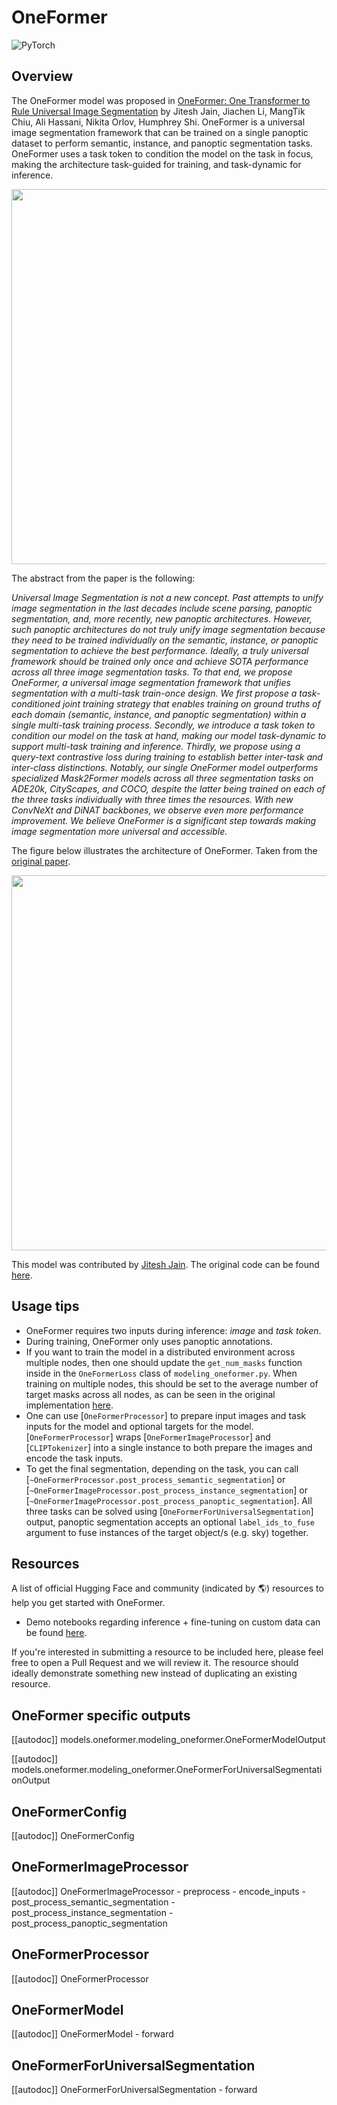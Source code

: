 <!--Copyright 2022 The HuggingFace Team. All rights reserved.

Licensed under the Apache License, Version 2.0 (the "License"); you may not use this file except in compliance with
the License. You may obtain a copy of the License at

http://www.apache.org/licenses/LICENSE-2.0

Unless required by applicable law or agreed to in writing, software distributed under the License is distributed on
an "AS IS" BASIS, WITHOUT WARRANTIES OR CONDITIONS OF ANY KIND, either express or implied. See the License for the
specific language governing permissions and limitations under the License.

⚠️ Note that this file is in Markdown but contain specific syntax for our doc-builder (similar to MDX) that may not be
rendered properly in your Markdown viewer.

-->

# OneFormer

<img alt="PyTorch" src="https://img.shields.io/badge/PyTorch-DE3412?style=flat&logo=pytorch&logoColor=white">

## Overview

The OneFormer model was proposed in [OneFormer: One Transformer to Rule Universal Image Segmentation](https://arxiv.org/abs/2211.06220) by Jitesh Jain, Jiachen Li, MangTik Chiu, Ali Hassani, Nikita Orlov, Humphrey Shi. OneFormer is a universal image segmentation framework that can be trained on a single panoptic dataset to perform semantic, instance, and panoptic segmentation tasks. OneFormer uses a task token to condition the model on the task in focus, making the architecture task-guided for training, and task-dynamic for inference.

<img width="600" src="https://huggingface.co/datasets/huggingface/documentation-images/resolve/main/transformers/model_doc/oneformer_teaser.png"/>

The abstract from the paper is the following:

*Universal Image Segmentation is not a new concept. Past attempts to unify image segmentation in the last decades include scene parsing, panoptic segmentation, and, more recently, new panoptic architectures. However, such panoptic architectures do not truly unify image segmentation because they need to be trained individually on the semantic, instance, or panoptic segmentation to achieve the best performance. Ideally, a truly universal framework should be trained only once and achieve SOTA performance across all three image segmentation tasks. To that end, we propose OneFormer, a universal image segmentation framework that unifies segmentation with a multi-task train-once design. We first propose a task-conditioned joint training strategy that enables training on ground truths of each domain (semantic, instance, and panoptic segmentation) within a single multi-task training process. Secondly, we introduce a task token to condition our model on the task at hand, making our model task-dynamic to support multi-task training and inference. Thirdly, we propose using a query-text contrastive loss during training to establish better inter-task and inter-class distinctions. Notably, our single OneFormer model outperforms specialized Mask2Former models across all three segmentation tasks on ADE20k, CityScapes, and COCO, despite the latter being trained on each of the three tasks individually with three times the resources. With new ConvNeXt and DiNAT backbones, we observe even more performance improvement. We believe OneFormer is a significant step towards making image segmentation more universal and accessible.*

The figure below illustrates the architecture of OneFormer. Taken from the [original paper](https://arxiv.org/abs/2211.06220).

<img width="600" src="https://huggingface.co/datasets/huggingface/documentation-images/resolve/main/transformers/model_doc/oneformer_architecture.png"/>

This model was contributed by [Jitesh Jain](https://huggingface.co/praeclarumjj3). The original code can be found [here](https://github.com/SHI-Labs/OneFormer).

## Usage tips

-  OneFormer requires two inputs during inference: *image* and *task token*. 
- During training, OneFormer only uses panoptic annotations.
- If you want to train the model in a distributed environment across multiple nodes, then one should update the
  `get_num_masks` function inside in the `OneFormerLoss` class of `modeling_oneformer.py`. When training on multiple nodes, this should be
  set to the average number of target masks across all nodes, as can be seen in the original implementation [here](https://github.com/SHI-Labs/OneFormer/blob/33ebb56ed34f970a30ae103e786c0cb64c653d9a/oneformer/modeling/criterion.py#L287).
- One can use [`OneFormerProcessor`] to prepare input images and task inputs for the model and optional targets for the model. [`OneFormerProcessor`] wraps [`OneFormerImageProcessor`] and [`CLIPTokenizer`] into a single instance to both prepare the images and encode the task inputs.
- To get the final segmentation, depending on the task, you can call [`~OneFormerProcessor.post_process_semantic_segmentation`] or [`~OneFormerImageProcessor.post_process_instance_segmentation`] or [`~OneFormerImageProcessor.post_process_panoptic_segmentation`]. All three tasks can be solved using [`OneFormerForUniversalSegmentation`] output, panoptic segmentation accepts an optional `label_ids_to_fuse` argument to fuse instances of the target object/s (e.g. sky) together.

## Resources

A list of official Hugging Face and community (indicated by 🌎) resources to help you get started with OneFormer.

- Demo notebooks regarding inference + fine-tuning on custom data can be found [here](https://github.com/NielsRogge/Transformers-Tutorials/tree/master/OneFormer).

If you're interested in submitting a resource to be included here, please feel free to open a Pull Request and we will review it.
The resource should ideally demonstrate something new instead of duplicating an existing resource.

## OneFormer specific outputs

[[autodoc]] models.oneformer.modeling_oneformer.OneFormerModelOutput

[[autodoc]] models.oneformer.modeling_oneformer.OneFormerForUniversalSegmentationOutput

## OneFormerConfig

[[autodoc]] OneFormerConfig

## OneFormerImageProcessor

[[autodoc]] OneFormerImageProcessor
    - preprocess
    - encode_inputs
    - post_process_semantic_segmentation
    - post_process_instance_segmentation
    - post_process_panoptic_segmentation

## OneFormerProcessor

[[autodoc]] OneFormerProcessor

## OneFormerModel

[[autodoc]] OneFormerModel
    - forward

## OneFormerForUniversalSegmentation

[[autodoc]] OneFormerForUniversalSegmentation
    - forward
    